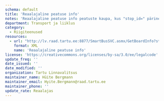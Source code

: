 ```yaml
---
schema: default
title: 'Reaalajaline peatuse info'
notes: 'Reaalajaline peatuse info peatuste kaupa, kus "stop_id=" pärineb Sõiduplaanide gtfs-failist'
department: Transport ja liiklus
category:
  - Riigiteenused
resources:
  - url: "http://lv.raad.tartu.ee:8877/SmartBusSVC.asmx/GetBoardInfo?stop_id=7820321-1"
    format: XML
    name: 'Reaalajaline peatuse info'
license: 'https://creativecommons.org/licenses/by-sa/3.0/ee/legalcode'
update_freq: ''
date_issued: ''
date_modified: ''
organization: Tartu Linnavalitsus
maintainer_name: Hüite Bergmann
maintainer_email: Hyite.Bergmann@raad.tartu.ee
maintainer_phone: ''
update_rate: Reaalajas
---
```

